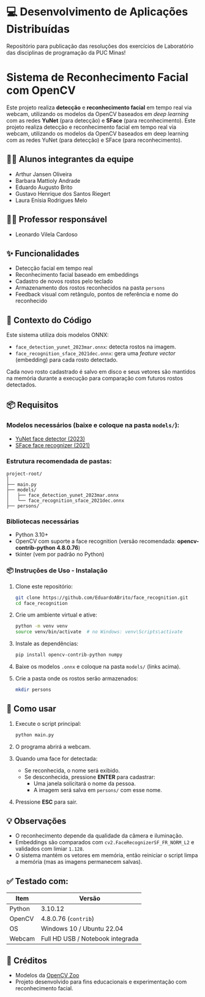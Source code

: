 # 💻 Desenvolvimento de Aplicações Distribuídas
Repositório para publicação das resoluções dos exercícios de Laboratório das disciplinas de programação da PUC Minas!

# Sistema de Reconhecimento Facial com OpenCV

Este projeto realiza **detecção** e **reconhecimento facial** em tempo real via webcam, utilizando os modelos da OpenCV baseados em *deep learning* com as redes **YuNet** (para detecção) e **SFace** (para reconhecimento).
Este projeto realiza detecção e reconhecimento facial em tempo real via webcam, utilizando os modelos da OpenCV baseados em deep learning com as redes YuNet (para detecção) e SFace (para reconhecimento).

## 🧑‍💻 Alunos integrantes da equipe

* Arthur Jansen Oliveira
* Barbara Mattioly Andrade
* Eduardo Augusto Brito
* Gustavo Henrique dos Santos Riegert
* Laura Enísia Rodrigues Melo
## 👨‍🏫 Professor responsável

* Leonardo Vilela Cardoso


## ✨ Funcionalidades

- Detecção facial em tempo real
- Reconhecimento facial baseado em embeddings
- Cadastro de novos rostos pelo teclado
- Armazenamento dos rostos reconhecidos na pasta `persons`
- Feedback visual com retângulo, pontos de referência e nome do reconhecido

## 🧠 Contexto do Código

Este sistema utiliza dois modelos ONNX:

- `face_detection_yunet_2023mar.onnx`: detecta rostos na imagem.
- `face_recognition_sface_2021dec.onnx`: gera uma *feature vector* (embedding) para cada rosto detectado.

Cada novo rosto cadastrado é salvo em disco e seus vetores são mantidos na memória durante a execução para comparação com futuros rostos detectados.

## 📦 Requisitos

### Modelos necessários (baixe e coloque na pasta `models/`):

- [YuNet face detector (2023)](https://github.com/opencv/opencv_zoo/tree/main/models/face_detection_yunet)
- [SFace face recognizer (2021)](https://github.com/opencv/opencv_zoo/tree/main/models/face_recognition_sface)

### Estrutura recomendada de pastas:

```
project-root/
│
├── main.py
├── models/
│   ├── face_detection_yunet_2023mar.onnx
│   └── face_recognition_sface_2021dec.onnx
├── persons/
```

### Bibliotecas necessárias

- Python 3.10+
- OpenCV com suporte a face recognition (versão recomendada: **opencv-contrib-python 4.8.0.76**)
- tkinter (vem por padrão no Python)


###  📦 Instruções de Uso - Instalação

1. Clone este repositório:
   ```bash
   git clone https://github.com/EduardoABrito/face_recognition.git
   cd face_recognition
   ```

2. Crie um ambiente virtual e ative:
   ```bash
   python -m venv venv
   source venv/bin/activate  # no Windows: venv\Scripts\activate
   ```

3. Instale as dependências:
   ```bash
   pip install opencv-contrib-python numpy
   ```

4. Baixe os modelos `.onnx` e coloque na pasta `models/` (links acima).

5. Crie a pasta onde os rostos serão armazenados:
   ```bash
   mkdir persons
   ```

## 🚀 Como usar

1. Execute o script principal:
   ```bash
   python main.py
   ```

2. O programa abrirá a webcam.

3. Quando uma face for detectada:
   - Se reconhecida, o nome será exibido.
   - Se desconhecida, pressione **ENTER** para cadastrar:
     - Uma janela solicitará o nome da pessoa.
     - A imagem será salva em `persons/` com esse nome.

4. Pressione **ESC** para sair.

## 💡 Observações

- O reconhecimento depende da qualidade da câmera e iluminação.
- Embeddings são comparados com `cv2.FaceRecognizerSF_FR_NORM_L2` e validados com limiar `1.128`.
- O sistema mantém os vetores em memória, então reiniciar o script limpa a memória (mas as imagens permanecem salvas).

## ✅ Testado com:

| Item         | Versão                |
|--------------|------------------------|
| Python       | 3.10.12                |
| OpenCV       | 4.8.0.76 (`contrib`)   |
| OS           | Windows 10 / Ubuntu 22.04 |
| Webcam       | Full HD USB / Notebook integrada |

## 📖 Créditos

- Modelos da [OpenCV Zoo](https://github.com/opencv/opencv_zoo)
- Projeto desenvolvido para fins educacionais e experimentação com reconhecimento facial.
